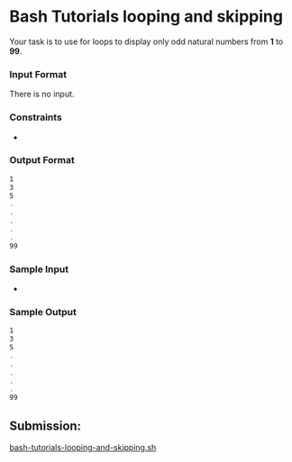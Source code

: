 # Bash Tutorials looping and skipping

Your task is to use for loops to display only odd natural numbers from **1** to **99**.

### Input Format

There is no input.

### Constraints

-

### Output Format
~~~sh
1
3
5
.
.
.
.
.
99  
~~~

### Sample Input

-

### Sample Output

~~~sh
1
3
5
.
.
.
.
.
99 
~~~

## Submission:

[bash-tutorials-looping-and-skipping.sh](https://github.com/danipishinin/HackerRank/blob/main/linux_shell/bash-tutorials-looping-and-skipping.sh)